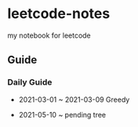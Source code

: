 # leetcode-notes

my notebook for leetcode

## Guide

### Daily Guide

- 2021-03-01 ~ 2021-03-09 Greedy

- 2021-05-10 ~ pending tree
